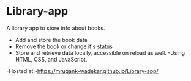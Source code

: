 # Library-app

A library app to store info about books.
* Add and store the book data
* Remove the book or change it's status
* Store and retrieve data locally, accessible on reload as well.
-Using HTML, CSS, and JavaScript.

-Hosted at:-https://mrugank-wadekar.github.io/Library-app/
